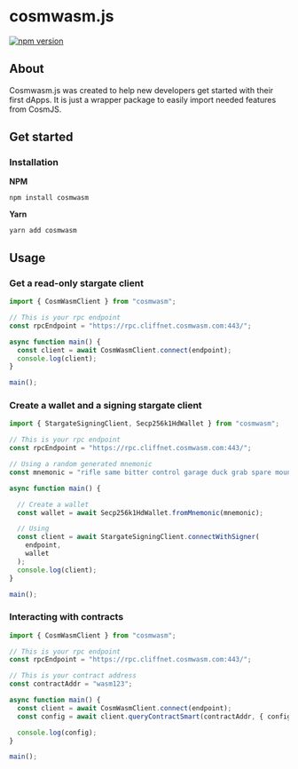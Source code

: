 # cosmwasm.js

[![npm version](https://img.shields.io/npm/v/cosmwasm.svg)](https://www.npmjs.com/package/cosmwasm)

## About

Cosmwasm.js was created to help new developers get started with their first dApps.
It is just a wrapper package to easily import needed features from CosmJS.

## Get started

### Installation

**NPM**

`npm install cosmwasm`

**Yarn**

`yarn add cosmwasm`

## Usage

### Get a read-only stargate client

```ts
import { CosmWasmClient } from "cosmwasm";

// This is your rpc endpoint
const rpcEndpoint = "https://rpc.cliffnet.cosmwasm.com:443/";

async function main() {
  const client = await CosmWasmClient.connect(endpoint);
  console.log(client);
}

main();
```

### Create a wallet and a signing stargate client

```ts
import { StargateSigningClient, Secp256k1HdWallet } from "cosmwasm";

// This is your rpc endpoint
const rpcEndpoint = "https://rpc.cliffnet.cosmwasm.com:443/";

// Using a random generated mnemonic
const mnemonic = "rifle same bitter control garage duck grab spare mountain doctor rubber cook";

async function main() {

  // Create a wallet
  const wallet = await Secp256k1HdWallet.fromMnemonic(mnemonic);

  // Using
  const client = await StargateSigningClient.connectWithSigner(
    endpoint,
    wallet
  );
  console.log(client);
}

main();
```

### Interacting with contracts

```ts
import { CosmWasmClient } from "cosmwasm";

// This is your rpc endpoint
const rpcEndpoint = "https://rpc.cliffnet.cosmwasm.com:443/";

// This is your contract address
const contractAddr = "wasm123";

async function main() {
  const client = await CosmWasmClient.connect(endpoint);
  const config = await client.queryContractSmart(contractAddr, { config: {} });

  console.log(config);
}

main();
```
